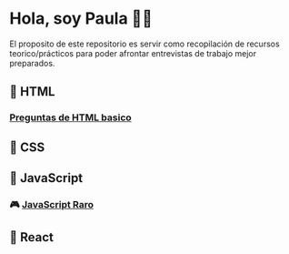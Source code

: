 # Hola, soy Paula 🐼✨
El proposito de este repositorio es servir como recopilación de recursos teorico/prácticos para poder afrontar entrevistas de trabajo mejor preparados.

## 👾 HTML
  ### [Preguntas de HTML basico](./html.md)
## 👾 CSS
## 👾 JavaScript
  ### 🎮 [JavaScript Raro](./javascriptRaro.md)
## 👾 React
